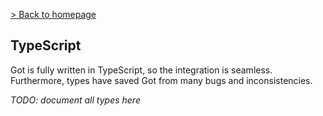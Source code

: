 [> Back to homepage](../readme.md#documentation)

## TypeScript

Got is fully written in TypeScript, so the integration is seamless.\
Furthermore, types have saved Got from many bugs and inconsistencies.

*TODO: document all types here*
